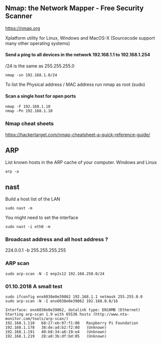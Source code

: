 

## Nmap: the Network Mapper - Free Security Scanner

https://nmap.org

Xplatform utility for Linux, Windows and MacOS-X  (Sourcecode support many other operating systems)

#### Send a ping to all devices in the network 192.168.1.1 to 192.168.1.254  
/24 is the same as 255.255.255.0

```
nmap -sn 192.168.1.0/24
```
To list the Physical address / MAC address run nmap as root (sudo)

#### Scan a single host for open ports
```
nmap -F 192.168.1.10
nmap -Pn 192.168.1.10
```

### Nmap cheat sheets
https://hackertarget.com/nmap-cheatsheet-a-quick-reference-guide/


## ARP

List known hosts in the ARP cache of your computer. Windows and Linux
```
arp -a
```

## nast

Build a host list of the LAN
```
sudo nast -m
```
You might need to set the interface
```
sudo nast -i eth0 -m
```

### Broadcast address and all host address ?
224.0.0.1     -b 255.255.255.255

### ARP scan
```
sudo arp-scan -N -I enp2s12 192.168.250.0/24 
```
 
### 01.10.2018 A small test
```
sudo ifconfig enx6038e0e39862 192.168.1.1 netmask 255.255.0.0
sudo arp-scan -N -I enx6038e0e39862 192.168.0.0/16

Interface: enx6038e0e39862, datalink type: EN10MB (Ethernet)
Starting arp-scan 1.9 with 65536 hosts (http://www.nta-monitor.com/tools/arp-scan/)
192.168.1.110	b8:27:eb:97:f1:08	Raspberry Pi Foundation
192.168.1.178	38:de:ad:b2:f2:0d	(Unknown)
192.168.1.191	40:b8:34:a6:19:e4	(Unknown)
192.168.1.219	28:a0:3b:df:bd:05	(Unknown)



```


